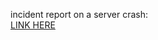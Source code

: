 incident report on a server crash:
<br>
<a href="https://www.linkedin.com/pulse/my-very-own-postmortem-ismael-muzemil-rruqe">LINK HERE</a>
